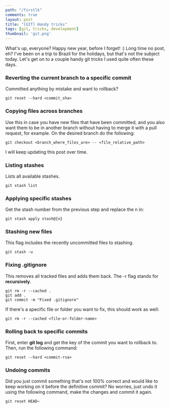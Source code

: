 ```yaml
---
path: "/firstlk"
comments: true
layout: post
title: "[GIT] Handy tricks"
tags: [git, tricks, development]
thumbnail: 'git.png'
---
```


What's up, everyone? Happy new year, before I forget! :) Long time no post, eh? I've been on a trip to Brazil for the holidays, but that's not the subject today. Let's get on to a couple handy git tricks I used quite often these days.<!--more-->

### Reverting the current branch to a specific commit

Committed anything by mistake and want to rollback?

```
git reset --hard <commit_sha>
```

### Copying files across branches

Use this in case you have new files that have been committed, and you also want them to be in another branch without having to merge it with a pull request, for example. On the desired branch do the following:

```
git checkout <branch_where_files_are> -- <file_relative_path>
```

I will keep updating this post over time.

### Listing stashes

Lists all available stashes.

```
git stash list
```

### Applying specific stashes

Get the stash number from the previous step and replace the n in:

```
git stash apply stash@{n}
```

### Stashing new files

This flag includes the recently uncommitted files to stashing.

```
git stash -u
```

### Fixing .gitignore

This removes all tracked files and adds them back. The -r flag stands for **recursively**.

```
git rm -r --cached .
git add .
git commit -m "Fixed .gitignore"
```

If there's a specific file or folder you want to fix, this should work as well:

```
git rm -r --cached <file-or-folder-name>
```

### Rolling back to specific commits

First, enter **git log** and get the key of the commit you want to rollback to. Then, run the following command:

```
git reset --hard <commit-rsa>
```

### Undoing commits

Did you just commit something that's not 100% correct and would like to keep working on it before the definitive commit? No worries, just undo it using the following command, make the changes and commit it again.

```
git reset HEAD~
```